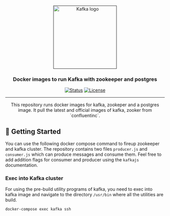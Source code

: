 <p align="center">
  <a href="" rel="noopener">
 <img width=200px height=200px src="https://svn.apache.org/repos/asf/kafka/site/logos/originals/png/TALL%20-%20White%20on%20Transparent.png" alt="Kafka logo"></a>
</p>

<h3 align="center">Docker images to run Kafka with zookeeper and postgres</h3>

<div align="center">

[![Status](https://img.shields.io/badge/status-active-success.svg)]()
[![License](https://img.shields.io/badge/license-MIT-blue.svg)](/LICENSE)

</div>

---

<p align="center"> This repository runs docker images for kafka, zookeper and a postgres image. It pull the latest and official images of kafka, zooker from `confluentinc`.
    <br> 
</p>


## 🏁 Getting Started <a name = "getting_started"></a>

You can use the following docker compose command to fireup zookeeper and kafka cluster. The repository contains two files `producer.js` and `consumer.js` which can produce messages and consume them. Feel free to add addition flags for consumer and producer using the `kafkajs` documentation.

### Exec into Kafka cluster

For using the pre-build utility programs of kafka, you need to exec into kafka image and navigate to the directory `/usr/bin` where all the utilities are build.
```
docker-compose exec kafka ssh
```

